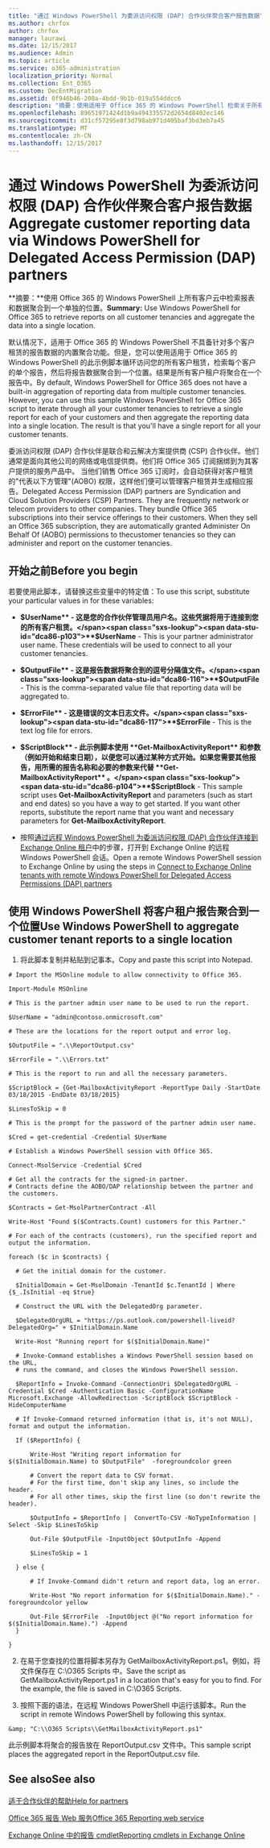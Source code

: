 ```yaml
---
title: "通过 Windows PowerShell 为委派访问权限 (DAP) 合作伙伴聚合客户报告数据"
ms.author: chrfox
author: chrfox
manager: laurawi
ms.date: 12/15/2017
ms.audience: Admin
ms.topic: article
ms.service: o365-administration
localization_priority: Normal
ms.collection: Ent_O365
ms.custom: DecEntMigration
ms.assetid: 0f946b46-200a-4bdd-9b1b-019a554ddcc6
description: "摘要：使用适用于 Office 365 的 Windows PowerShell 检索关于所有客户租赁的报告并将数据聚合到一个位置。"
ms.openlocfilehash: 89651971424d1b9a494335572d2654d8402ec146
ms.sourcegitcommit: d31cf57295e8f3d798ab971d405baf3bd3eb7a45
ms.translationtype: MT
ms.contentlocale: zh-CN
ms.lasthandoff: 12/15/2017
---
```

# <a name="aggregate-customer-reporting-data-via-windows-powershell-for-delegated-access-permission-dap-partners"></a><span data-ttu-id="dca86-103">通过 Windows PowerShell 为委派访问权限 (DAP) 合作伙伴聚合客户报告数据</span><span class="sxs-lookup"><span data-stu-id="dca86-103">Aggregate customer reporting data via Windows PowerShell for Delegated Access Permission (DAP) partners</span></span>

 <span data-ttu-id="dca86-104">**摘要：**使用 Office 365 的 Windows PowerShell 上所有客户云中检索报表和数据聚合到一个单独的位置。</span><span class="sxs-lookup"><span data-stu-id="dca86-104">**Summary:** Use Windows PowerShell for Office 365 to retrieve reports on all customer tenancies and aggregate the data into a single location.</span></span>
  
<span data-ttu-id="dca86-p101">默认情况下，适用于 Office 365 的 Windows PowerShell 不具备针对多个客户租赁的报告数据的内置聚合功能。但是，您可以使用适用于 Office 365 的 Windows PowerShell 的此示例脚本循环访问您的所有客户租赁，检索每个客户的单个报告，然后将报告数据聚合到一个位置。结果是所有客户租户将聚合在一个报告中。</span><span class="sxs-lookup"><span data-stu-id="dca86-p101">By default, Windows PowerShell for Office 365 does not have a built-in aggregation of reporting data from multiple customer tenancies. However, you can use this sample Windows PowerShell for Office 365 script to iterate through all your customer tenancies to retrieve a single report for each of your customers and then aggregate the reporting data into a single location. The result is that you'll have a single report for all your customer tenants.</span></span> 
  
<span data-ttu-id="dca86-p102">委派访问权限 (DAP) 合作伙伴是联合和云解决方案提供商 (CSP) 合作伙伴。他们通常是面向其他公司的网络或电信提供商。他们将 Office 365 订阅捆绑到为其客户提供的服务产品中。 当他们销售 Office 365 订阅时，会自动获得对客户租赁的"代表以下方管理"(AOBO) 权限，这样他们便可以管理客户租赁并生成相应报告。</span><span class="sxs-lookup"><span data-stu-id="dca86-p102">Delegated Access Permission (DAP) partners are Syndication and Cloud Solution Providers (CSP) Partners. They are frequently network or telecom providers to other companies. They bundle Office 365 subscriptions into their service offerings to their customers. When they sell an Office 365 subscription, they are automatically granted Administer On Behalf Of (AOBO) permissions to thecustomer tenancies so they can administer and report on the customer tenancies.</span></span>
## <a name="before-you-begin"></a><span data-ttu-id="dca86-112">开始之前</span><span class="sxs-lookup"><span data-stu-id="dca86-112">Before you begin</span></span>

<span data-ttu-id="dca86-113">若要使用此脚本，请替换这些变量中的特定值：</span><span class="sxs-lookup"><span data-stu-id="dca86-113">To use this script, substitute your particular values in for these variables:</span></span>
  
- <span data-ttu-id="dca86-p103">**$UserName** - 这是您的合作伙伴管理员用户名。这些凭据将用于连接到您的所有客户租赁。</span><span class="sxs-lookup"><span data-stu-id="dca86-p103">**$UserName** - This is your partner administrator user name. These credentials will be used to connect to all your customer tenancies.</span></span>
    
- <span data-ttu-id="dca86-116">**$OutputFile** - 这是报告数据将聚合到的逗号分隔值文件。</span><span class="sxs-lookup"><span data-stu-id="dca86-116">**$OutputFile** - This is the comma-separated value file that reporting data will be aggregated to.</span></span>
    
- <span data-ttu-id="dca86-117">**$ErrorFile** - 这是错误的文本日志文件。</span><span class="sxs-lookup"><span data-stu-id="dca86-117">**$ErrorFile** - This is the text log file for errors.</span></span>
    
- <span data-ttu-id="dca86-p104">**$ScriptBlock** - 此示例脚本使用 **Get-MailboxActivityReport** 和参数（例如开始和结束日期），以便您可以通过某种方式开始。如果您需要其他报告，用所需的报告名称和必要的参数来代替 **Get-MailboxActivityReport** 。</span><span class="sxs-lookup"><span data-stu-id="dca86-p104">**$ScriptBlock** - This sample script uses **Get-MailboxActivityReport** and parameters (such as start and end dates) so you have a way to get started. If you want other reports, substitute the report name that you want and necessary parameters for **Get-MailboxActivityReport**.</span></span>
    
- <span data-ttu-id="dca86-120">按照[通过远程 Windows PowerShell 为委派访问权限 (DAP) 合作伙伴连接到 Exchange Online 租户](connect-to-exchange-online-tenants-with-remote-windows-powershell-for-delegated.md)中的步骤，打开到 Exchange Online 的远程 Windows PowerShell 会话。</span><span class="sxs-lookup"><span data-stu-id="dca86-120">Open a remote Windows PowerShell session to Exchange Online by using the steps in [Connect to Exchange Online tenants with remote Windows PowerShell for Delegated Access Permissions (DAP) partners](connect-to-exchange-online-tenants-with-remote-windows-powershell-for-delegated.md)</span></span>
    
## <a name="use-windows-powershell-to-aggregate-customer-tenant-reports-to-a-single-location"></a><span data-ttu-id="dca86-121">使用 Windows PowerShell 将客户租户报告聚合到一个位置</span><span class="sxs-lookup"><span data-stu-id="dca86-121">Use Windows PowerShell to aggregate customer tenant reports to a single location</span></span>

1. <span data-ttu-id="dca86-122">将此脚本复制并粘贴到记事本。</span><span class="sxs-lookup"><span data-stu-id="dca86-122">Copy and paste this script into Notepad.</span></span>
    
  ```
  # Import the MSOnline module to allow connectivity to Office 365.

Import-Module MSOnline

# This is the partner admin user name to be used to run the report.

$UserName = "admin@contoso.onmicrosoft.com"

# These are the locations for the report output and error log.

$OutputFile = ".\\ReportOutput.csv"

$ErrorFile = ".\\Errors.txt"

# This is the report to run and all the necessary parameters.

$ScriptBlock = {Get-MailboxActivityReport -ReportType Daily -StartDate 03/18/2015 -EndDate 03/18/2015}

$LinesToSkip = 0

# This is the prompt for the password of the partner admin user name.

$Cred = get-credential -Credential $UserName

# Establish a Windows PowerShell session with Office 365.

Connect-MsolService -Credential $Cred

# Get all the contracts for the signed-in partner.  
# Contracts define the AOBO/DAP relationship between the partner and the customers.

$Contracts = Get-MsolPartnerContract -All

Write-Host "Found $($Contracts.Count) customers for this Partner."

# For each of the contracts (customers), run the specified report and output the information.

foreach ($c in $contracts) { 

    # Get the initial domain for the customer.

    $InitialDomain = Get-MsolDomain -TenantId $c.TenantId | Where {$_.IsInitial -eq $true}

    # Construct the URL with the DelegatedOrg parameter.
    
    $DelegatedOrgURL = "https://ps.outlook.com/powershell-liveid?DelegatedOrg=" + $InitialDomain.Name
        
    Write-Host "Running report for $($InitialDomain.Name)"

    # Invoke-Command establishes a Windows PowerShell session based on the URL,
    # runs the command, and closes the Windows PowerShell session.
    
    $ReportInfo = Invoke-Command -ConnectionUri $DelegatedOrgURL -Credential $Cred -Authentication Basic -ConfigurationName Microsoft.Exchange -AllowRedirection -ScriptBlock $ScriptBlock -HideComputerName

    # If Invoke-Command returned information (that is, it's not NULL), format and output the information.
    
    If ($ReportInfo) {

        Write-Host "Writing report information for $($InitialDomain.Name) to $OutputFile"  -foregroundcolor green

        # Convert the report data to CSV format.
        # For the first time, don't skip any lines, so include the header.
        # For all other times, skip the first line (so don't rewrite the header).
        
        $OutputInfo = $ReportInfo |  ConvertTo-CSV -NoTypeInformation | Select -Skip $LinesToSkip

        Out-File $OutputFile -InputObject $OutputInfo -Append

        $LinesToSkip = 1

    } else {

        # If Invoke-Command didn't return and report data, log an error.
        
        Write-Host "No report information for $($InitialDomain.Name)." -foregroundcolor yellow
           
        Out-File $ErrorFile  -InputObject @("No report information for $($InitialDomain.Name).") -Append
    }

}

  ```

2. <span data-ttu-id="dca86-p105">在易于您查找的位置将脚本另存为 GetMailboxActivityReport.ps1。例如，将文件保存在 C:\\O365 Scripts 中。</span><span class="sxs-lookup"><span data-stu-id="dca86-p105">Save the script as GetMailboxActivityReport.ps1 in a location that's easy for you to find. For the example, the file is saved in C:\\O365 Scripts.</span></span> 
    
3. <span data-ttu-id="dca86-125">按照下面的语法，在远程 Windows PowerShell 中运行该脚本。</span><span class="sxs-lookup"><span data-stu-id="dca86-125">Run the script in remote Windows PowerShell by following this syntax.</span></span>
    
  ```
  &amp; "C:\\O365 Scripts\\GetMailboxActivityReport.ps1"
  ```

<span data-ttu-id="dca86-126">此示例脚本将聚合的报告放在 ReportOutput.csv 文件中。</span><span class="sxs-lookup"><span data-stu-id="dca86-126">This sample script places the aggregated report in the ReportOutput.csv file.</span></span>
  
## <a name="see-also"></a><span data-ttu-id="dca86-127">See also</span><span class="sxs-lookup"><span data-stu-id="dca86-127">See also</span></span>

#### 

[<span data-ttu-id="dca86-128">适于合作伙伴的帮助</span><span class="sxs-lookup"><span data-stu-id="dca86-128">Help for partners</span></span>](https://go.microsoft.com/fwlink/p/?LinkID=533477)
  
[<span data-ttu-id="dca86-129">Office 365 报告 Web 服务</span><span class="sxs-lookup"><span data-stu-id="dca86-129">Office 365 Reporting web service</span></span>](https://go.microsoft.com/fwlink/p/?LinkId=532777)
  
[<span data-ttu-id="dca86-130">Exchange Online 中的报告 cmdlet</span><span class="sxs-lookup"><span data-stu-id="dca86-130">Reporting cmdlets in Exchange Online</span></span>](https://go.microsoft.com/fwlink/p/?LinkId=526430)


